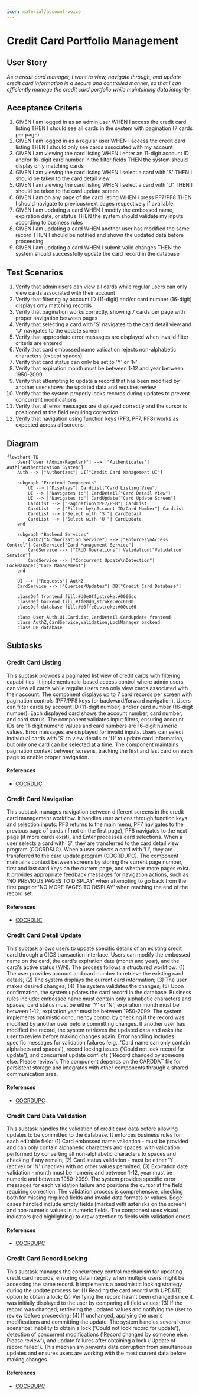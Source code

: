 ```yaml
---
icon: material/account-voice
---
```

# Credit Card Portfolio Management

## User Story
_As a credit card manager, I want to view, navigate through, and update credit card information in a secure and controlled manner, so that I can efficiently manage the credit card portfolio while maintaining data integrity._

## Acceptance Criteria
1. GIVEN I am logged in as an admin user WHEN I access the credit card listing THEN I should see all cards in the system with pagination (7 cards per page)
2. GIVEN I am logged in as a regular user WHEN I access the credit card listing THEN I should only see cards associated with my account
3. GIVEN I am viewing the card listing WHEN I enter an 11-digit account ID and/or 16-digit card number in the filter fields THEN the system should display only matching cards
4. GIVEN I am viewing the card listing WHEN I select a card with 'S' THEN I should be taken to the card detail view
5. GIVEN I am viewing the card listing WHEN I select a card with 'U' THEN I should be taken to the card update screen
6. GIVEN I am on any page of the card listing WHEN I press PF7/PF8 THEN I should navigate to previous/next pages respectively if available
7. GIVEN I am updating a card WHEN I modify the embossed name, expiration date, or status THEN the system should validate my inputs according to business rules
8. GIVEN I am updating a card WHEN another user has modified the same record THEN I should be notified and shown the updated data before proceeding
9. GIVEN I am updating a card WHEN I submit valid changes THEN the system should successfully update the card record in the database

## Test Scenarios
1. Verify that admin users can view all cards while regular users can only view cards associated with their account
2. Verify that filtering by account ID (11-digit) and/or card number (16-digit) displays only matching records
3. Verify that pagination works correctly, showing 7 cards per page with proper navigation between pages
4. Verify that selecting a card with 'S' navigates to the card detail view and 'U' navigates to the update screen
5. Verify that appropriate error messages are displayed when invalid filter criteria are entered
6. Verify that card embossed name validation rejects non-alphabetic characters (except spaces)
7. Verify that card status can only be set to 'Y' or 'N'
8. Verify that expiration month must be between 1-12 and year between 1950-2099
9. Verify that attempting to update a record that has been modified by another user shows the updated data and requires review
10. Verify that the system properly locks records during updates to prevent concurrent modifications
11. Verify that all error messages are displayed correctly and the cursor is positioned at the field requiring correction
12. Verify that navigation using function keys (PF3, PF7, PF8) works as expected across all screens

## Diagram
```mermaid
flowchart TD
    User["User (Admin/Regular)"] --> |"Authenticates"| Auth["Authentication System"]
    Auth --> |"Authorizes"| UI["Credit Card Management UI"]
    
    subgraph "Frontend Components"
        UI --> |"Displays"| CardList["Card Listing View"]
        UI --> |"Navigates to"| CardDetail["Card Detail View"]
        UI --> |"Navigates to"| CardUpdate["Card Update Screen"]
        CardList --> |"Pagination\nPF7/PF8"| CardList
        CardList --> |"Filter by\nAccount ID/Card Number"| CardList
        CardList --> |"Select with 'S'"| CardDetail
        CardList --> |"Select with 'U'"| CardUpdate
    end
    
    subgraph "Backend Services"
        AuthZ["Authorization Service"] --> |"Enforces\nAccess Control"| CardService["Card Management Service"]
        CardService --> |"CRUD Operations"| Validation["Validation Service"]
        CardService --> |"Concurrent Update\nDetection"| LockManager["Lock Management"]
    end
    
    UI --> |"Requests"| AuthZ
    CardService --> |"Queries/Updates"| DB["Credit Card Database"]
    
    classDef frontend fill:#d0e0ff,stroke:#0066cc
    classDef backend fill:#ffe0d0,stroke:#cc6600
    classDef database fill:#d0ffe0,stroke:#00cc66
    
    class User,Auth,UI,CardList,CardDetail,CardUpdate frontend
    class AuthZ,CardService,Validation,LockManager backend
    class DB database
```

## Subtasks
### Credit Card Listing
This subtask provides a paginated list view of credit cards with filtering capabilities. It implements role-based access control where admin users can view all cards while regular users can only view cards associated with their account. The component displays up to 7 card records per screen with pagination controls (PF7/PF8 keys for backward/forward navigation). Users can filter cards by account ID (11-digit number) and/or card number (16-digit number). Each displayed card shows the account number, card number, and card status. The component validates input filters, ensuring account IDs are 11-digit numeric values and card numbers are 16-digit numeric values. Error messages are displayed for invalid inputs. Users can select individual cards with 'S' to view details or 'U' to update card information, but only one card can be selected at a time. The component maintains pagination context between screens, tracking the first and last card on each page to enable proper navigation.
#### References
- [COCRDLIC](/COCRDLIC.md)
### Credit Card Navigation
This subtask manages navigation between different screens in the credit card management workflow. It handles user actions through function keys and selection inputs: PF3 returns to the main menu, PF7 navigates to the previous page of cards (if not on the first page), PF8 navigates to the next page (if more cards exist), and Enter processes card selections. When a user selects a card with 'S', they are transferred to the card detail view program (COCRDSLC). When a user selects a card with 'U', they are transferred to the card update program (COCRDUPC). The component maintains context between screens by storing the current page number, first and last card keys on the current page, and whether more pages exist. It provides appropriate feedback messages for navigation actions, such as 'NO PREVIOUS PAGES TO DISPLAY' when attempting to go back from the first page or 'NO MORE PAGES TO DISPLAY' when reaching the end of the record set.
#### References
- [COCRDLIC](/COCRDLIC.md)
### Credit Card Detail Update
This subtask allows users to update specific details of an existing credit card through a CICS transaction interface. Users can modify the embossed name on the card, the card's expiration date (month and year), and the card's active status (Y/N). The process follows a structured workflow: (1) The user provides account and card number to retrieve the existing card details; (2) The system displays the current card information; (3) The user makes desired changes; (4) The system validates the changes; (5) Upon confirmation, the system updates the card record in the database. Business rules include: embossed name must contain only alphabetic characters and spaces; card status must be either 'Y' or 'N'; expiration month must be between 1-12; expiration year must be between 1950-2099. The system implements optimistic concurrency control by checking if the record was modified by another user before committing changes. If another user has modified the record, the system retrieves the updated data and asks the user to review before making changes again. Error handling includes specific messages for validation failures (e.g., 'Card name can only contain alphabets and spaces'), record locking issues ('Could not lock record for update'), and concurrent update conflicts ('Record changed by someone else. Please review'). The component depends on the CARDDAT file for persistent storage and integrates with other components through a shared communication area.
#### References
- [COCRDUPC](/COCRDUPC.md)
### Credit Card Data Validation
This subtask handles the validation of credit card data before allowing updates to be committed to the database. It enforces business rules for each editable field: (1) Card embossed name validation - must be provided and can only contain alphabetic characters and spaces, with validation performed by converting all non-alphabetic characters to spaces and checking if any remain; (2) Card status validation - must be either 'Y' (active) or 'N' (inactive) with no other values permitted; (3) Expiration date validation - month must be numeric and between 1-12, year must be numeric and between 1950-2099. The system provides specific error messages for each validation failure and positions the cursor at the field requiring correction. The validation process is comprehensive, checking both for missing required fields and invalid data formats or values. Edge cases handled include empty fields (marked with asterisks on the screen) and non-numeric values in numeric fields. The component uses visual indicators (red highlighting) to draw attention to fields with validation errors.
#### References
- [COCRDUPC](/COCRDUPC.md)
### Credit Card Record Locking
This subtask manages the concurrency control mechanism for updating credit card records, ensuring data integrity when multiple users might be accessing the same record. It implements a pessimistic locking strategy during the update process by: (1) Reading the card record with UPDATE option to obtain a lock; (2) Verifying the record hasn't been changed since it was initially displayed to the user by comparing all field values; (3) If the record was changed, retrieving the updated values and notifying the user to review before proceeding; (4) If unchanged, applying the user's modifications and committing the update. The system handles several error scenarios: inability to obtain a lock ('Could not lock record for update'), detection of concurrent modifications ('Record changed by someone else. Please review'), and update failures after obtaining a lock ('Update of record failed'). This mechanism prevents data corruption from simultaneous updates and ensures users are working with the most current data before making changes.
#### References
- [COCRDUPC](/COCRDUPC.md)